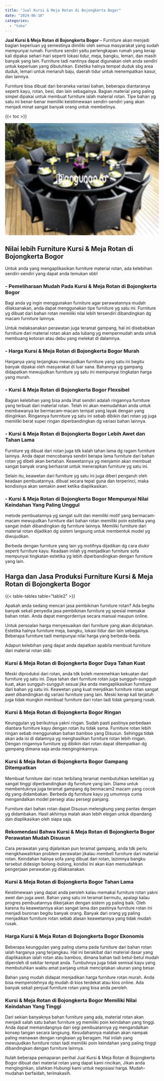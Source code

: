 ```yaml
---
title: "Jual Kursi & Meja Rotan di Bojongkerta Bogor"
date: "2024-06-10"
categories: 
  - "toko"
---
```


**Jual Kursi & Meja Rotan di Bojongkerta Bogor** – Furniture akan menjadi bagian keperluan yg semestinya dimiliki oleh semua masyarakat yang sudah mempunyai rumah. Furniture sendiri yaitu perlengkapan rumah yang kerap kali dipakai sehari-hari seperti lokasi tidur, meja, bangku, lemari, dan masih banyak yang lain. Furniture tadi nantinya dapat digunakan oleh anda sendiri untuk keperluan yang dibutuhkan. Estetika halnya tempat duduk sbg area duduk, lemari untuk menaruh baju, daerah tidur untuk menempatkan kasur, dan lainnya.

Furniture bisa dibuat dari beraneka variasi bahan, beberapa diantaranya seperti kayu, rotan, besi, dan lain sebagainya. Bagian material yang paling simpel dipakai untuk membuat furniture ialah material rotan. Tipe bahan yg satu ini benar-benar memiliki keistimewaan sendiri-sendiri yang akan menjadi minat sangat banyak orang untuk membelinya.

{{< toc >}}

![Jual Kursi & Meja Rotan di Bojongkerta Bogor](/images/kursi-meja-rotan-murah26.png)

## Nilai lebih Furniture Kursi & Meja Rotan di Bojongkerta Bogor

Untuk anda yang mengaplikasikan furniture material rotan, ada kelebihan sendiri-sendiri yang dapat anda temukan sbb!

### \- Pemeliharaan Mudah Pada Kursi & Meja Rotan di Bojongkerta Bogor

Bagi anda yg ingin menggunakan furniture agar perawatannya mudah dilaksanakan, anda dapat menggunakan tipe furniture yg satu ini. Furniture yg dibuat dari bahan rotan memiliki nilai lebih tersendiri dibandingkan dg macam furniture lainnya.

Untuk melaksanakan perawatan juga teramat gampang, hal ini disebabkan furniture dari material rotan akan ada lubang yg mempermudah anda untuk membuang kotoran atau debu yang melekat di dalamnya.

### \- Harga Kursi & Meja Rotan di Bojongkerta Bogor Murah

Harganya yang terjangkau mewujudkan furniture yang satu ini begitu banyak dipakai oleh masyarakat di luar sana. Bahannya yg gampang didapatkan mewujudkan furniture yg satu ini mempunyai tingkatan harga yang murah.

### \- Kursi & Meja Rotan di Bojongkerta Bogor Flexsibel

Bagian kelebihan yang bisa anda lihat sendiri adalah ringannya furniture yang terbuat dari material rotan. Telah ini akan memudahkan anda untuk membawanya ke bermacam-macam tempat yang layak dengan yang diinginkan. Ringannya funrniture yg satu ini sebab dibikin dari rotan yg juga memiliki berat super ringan diperbandingkan dg variasi bahan lainnya.

### \- Kursi & Meja Rotan di Bojongkerta Bogor Lebih Awet dan Tahan Lama

Furniture yg dibuat dari rotan juga tdk kalah tahan lama dg ragam furniture lainnya. Anda dapat mencobanya sendiri berapa lama furniture dari bahan rotan yg dibeli akan bertahan. Keawetannya yg menjamin akan membuat sangat banyak orang berhasrat untuk menerapkan furniture yg satu ini.

Selain itu, keawetan dari furniture yg satu ini juga diberi pengaruh oleh keadaan pembuatannya. dibuat secara tepat guna dan terperinci, maka kondisinya akan semakin awet ketika diaplikasikan.

### \- Kursi & Meja Rotan di Bojongkerta Bogor Mempunyai Nilai Keindahan Yang Paling Unggul

metode pembuatannya yg sangat sulit dan memiliki motif yang bermacam-macam mewujudkan furniture dari bahan rotan memiliki poin estetika yang sangat indah dibandingkan dg furniture lainnya. Memiliki furniture dari material rotan dijadikan dg sistem langsung untuk membentuk model yg diwujudkan.

Berbeda dengan furniture yang lain yg motifnya dijadikan dg cara diukir seperti furniture kayu. Keadaan inilah yg menjadikan furniture sofa mempunyai tingkatan estetika yg lebih diperbandingkan dengan furniture yang lain.

## Harga dan Jasa Produksi Furniture Kursi & Meja Rotan di Bojongkerta Bogor

{{< table-tables table="table2" >}}

Apakah anda sedang mencari jasa pembikinan furniture rotan? Ada begitu banyak sekali penyedia jasa pembikinan furniture yg spesial memakai bahan rotan. Anda dapat mengordernya secara manual maupun online.

Untuk persoalan harga menyesuaikan dari furniture yang akan diciptakan. Estetika halnya furniture meja, bangku, lokasi tidur dan lain sebagainya. Beberapa furniture tadi mempunyai nilai harga yang berbeda-beda.

Adapun kelebihan yang dapat anda dapatkan apabila membuat furniture dari material rotan sbb:

### Kursi & Meja Rotan di Bojongkerta Bogor Daya Tahan Kuat

Meski diproduksi dari rotan, anda tdk boleh meremehkan kekuatan dari furniture yg satu ini. Daya tahan dari furniture rotan juga sungguh-sungguh kuat, akan sungguh-sungguh sesuai jika anda mengaplikasikan furniture dari bahan yg satu ini. Keawetan yang kuat menjdikan furniture rotan sangat awet dibandingkan dg variasi furniture yang lain. Meski kerap kali terjatuh juga tidak mungkin membuat furniture dari rotan tadi tidak gampang rusak.

### Kursi & Meja Rotan di Bojongkerta Bogor Ringan

Keunggulan yg berikutnya yakni ringan. Sudah pasti pastinya perbedaan diantara furniture kayu dengan rotan itu tidak sama. Furniture rotan lebih ringan sebab menggunakan bahan bamboo yang Disusun. Sehingga tidak akan ada isi di dalamnya yg menghasilkan furniture rotan lebih ringan. Dengan ringannya furniture yg dibikin dari rotan dapat ditempatkan dg gampang dimana saja anda menginginkannya.

### Kursi & Meja Rotan di Bojongkerta Bogor Gampang Ditempatkan

Membuat furniture dari rotan terbilang teramat membutuhkan ketelitian yg sangat tinggi diperbandingkan dg furniture yang lain. Diama untuk membentuknya juga teramat gampang dg bermacam2 macam yang cocok dg yang didambakan. Berbeda dg furniture kayu yg umumnya cuma mengandalkan model persegi atau persegi panjang.

Furniture dari bahan rotan dapat Disusun melengkung yang pantas dengan yg didambakan. Hasil akhirnya malah akan lebih elegan untuk dipandang dan diaplikasikan oleh siapa saja.

### Rekomendasi Bahwa Kursi & Meja Rotan di Bojongkerta Bogor Perawatan Mudah Disusun

Cara perawatan yang dijalankan pun teramat gampang, anda tdk perlu mengkhawatirkan problem perawatan jikalau membeli furniture dari material rotan. Keindahan halnya sofa yang dibuat dari rotan, lazimnya bangku tersebut didesign bolong-bolong, kondisi ini akan kian memudahkan pengerjaan perawatan yg dilaksanakan.

### Kursi & Meja Rotan di Bojongkerta Bogor Tahan Lama

Keistimewaan yang dapat anda peroleh kalau memakai furniture rotan yakni awet dan juga awet. Bahan yang satu ini teramat bermutu, apalagi kalau progres pembuatannya dikerjakan dengan sistem yg paling baik. Oleh karena itu keawetannya akan sangat lama dan pastinya furniture rotan ini menjadi buronan begitu banyak orang. Banyak dari orang yg paling menjadikan furniture rotan sebab alasan keawetannya yang tidak mudah rusak.

### Harga Kursi & Meja Rotan di Bojongkerta Bogor Ekonomis

Beberapa keunggulan yang paling utama pada furniture dari bahan rotan ialah harganya yang terjangkau. Hal ini berakibat dari material dasar yang diaplikasikan ialah rotan atau bamboo, dimana bahan tadi betul-betul mudah diperoleh di sekitar tempat anda. Tumbuhnya juga tidak semisal kayu yang membutuhkan waktu amat panjang untuk menciptakan ukuran yang besar.

Bahan yang mudah didapat menjadikan harga furniture rotan murah. Anda bisa memperolehnya dg mudah di kios terdekat atau kios online. Ada banyak sekali penjual furniture rotan yang bisa anda peroleh.

### Kursi & Meja Rotan di Bojongkerta Bogor Memiliki Nilai Keindahan Yang Tinggi

Dari sekian banyaknya bahan furniture yang ada, material rotan akan menjadi salah satu bahan furniture yg memiliki poin keindahan yang tinggi. Anda dapat memandangnya dari segi pembuatannya yg mengandalkan konsep tangan secara langsung. Kesudahannya malahan akan nampak paling menawan dengan rangkaian yg beragam. Hal inilah yang mewujudkan furniture rotan tadi memiliki poin keindahan yang paling tinggi dibandingkan dengan furniture lainnya.

Itulah beberapa pemaparan perihal Jual Kursi & Meja Rotan di Bojongkerta Bogor dibuat dari material rotan yang dapat kami rincikan, Jikan anda menginginkan, silahkan Hubungi kami untuk negosiasi harga. Mudah-mudahan berfaidah, terimakasih.
